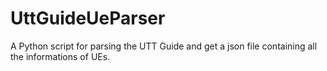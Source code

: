 # UttGuideUeParser

A Python script for parsing the UTT Guide and get a json file containing all the informations of UEs.
